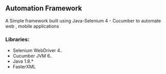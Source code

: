 ## Automation Framework

A Simple framework built using Java-Selenium 4 - Cucumber to automate web , mobile applications

### Libraries:
- Selenium WebDriver 4.*.*
- Cucumber JVM 6.*.*
- Java 1.8.*
- FasterXML



